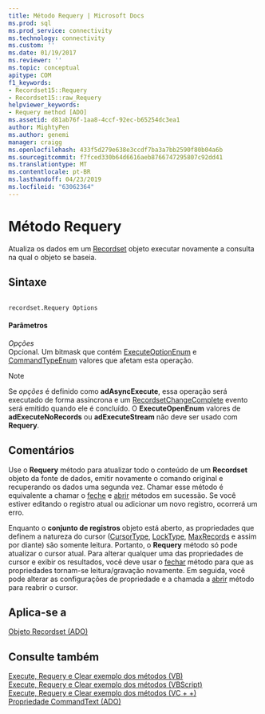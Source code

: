 ```yaml
---
title: Método Requery | Microsoft Docs
ms.prod: sql
ms.prod_service: connectivity
ms.technology: connectivity
ms.custom: ''
ms.date: 01/19/2017
ms.reviewer: ''
ms.topic: conceptual
apitype: COM
f1_keywords:
- Recordset15::Requery
- Recordset15::raw_Requery
helpviewer_keywords:
- Requery method [ADO]
ms.assetid: d81ab76f-1aa8-4ccf-92ec-b65254dc3ea1
author: MightyPen
ms.author: genemi
manager: craigg
ms.openlocfilehash: 433f5d279e638e3ccdf7ba3a7bb2590f80b04a6b
ms.sourcegitcommit: f7fced330b64d6616aeb8766747295807c92dd41
ms.translationtype: MT
ms.contentlocale: pt-BR
ms.lasthandoff: 04/23/2019
ms.locfileid: "63062364"
---
```

# <a name="requery-method"></a>Método Requery
Atualiza os dados em um [Recordset](../../../ado/reference/ado-api/recordset-object-ado.md) objeto executar novamente a consulta na qual o objeto se baseia.  
  
## <a name="syntax"></a>Sintaxe  
  
```  
  
recordset.Requery Options  
```  
  
#### <a name="parameters"></a>Parâmetros  
 *Opções*  
 Opcional. Um bitmask que contém [ExecuteOptionEnum](../../../ado/reference/ado-api/executeoptionenum.md) e [CommandTypeEnum](../../../ado/reference/ado-api/commandtypeenum.md) valores que afetam esta operação.  
  
> [!NOTE]
>  Se *opções* é definido como **adAsyncExecute**, essa operação será executado de forma assíncrona e um [RecordsetChangeComplete](../../../ado/reference/ado-api/willchangerecordset-and-recordsetchangecomplete-events-ado.md) evento será emitido quando ele é concluído. O **ExecuteOpenEnum** valores de **adExecuteNoRecords** ou **adExecuteStream** não deve ser usado com **Requery**.  
  
## <a name="remarks"></a>Comentários  
 Use o **Requery** método para atualizar todo o conteúdo de um **Recordset** objeto da fonte de dados, emitir novamente o comando original e recuperando os dados uma segunda vez. Chamar esse método é equivalente a chamar o [feche](../../../ado/reference/ado-api/close-method-ado.md) e [abrir](../../../ado/reference/ado-api/open-method-ado-recordset.md) métodos em sucessão. Se você estiver editando o registro atual ou adicionar um novo registro, ocorrerá um erro.  
  
 Enquanto o **conjunto de registros** objeto está aberto, as propriedades que definem a natureza do cursor ([CursorType](../../../ado/reference/ado-api/cursortype-property-ado.md), [LockType](../../../ado/reference/ado-api/locktype-property-ado.md), [MaxRecords](../../../ado/reference/ado-api/maxrecords-property-ado.md) e assim por diante) são somente leitura. Portanto, o **Requery** método só pode atualizar o cursor atual. Para alterar qualquer uma das propriedades de cursor e exibir os resultados, você deve usar o [fechar](../../../ado/reference/ado-api/close-method-ado.md) método para que as propriedades tornam-se leitura/gravação novamente. Em seguida, você pode alterar as configurações de propriedade e a chamada a [abrir](../../../ado/reference/ado-api/open-method-ado-recordset.md) método para reabrir o cursor.  
  
## <a name="applies-to"></a>Aplica-se a  
 [Objeto Recordset (ADO)](../../../ado/reference/ado-api/recordset-object-ado.md)  
  
## <a name="see-also"></a>Consulte também  
 [Execute, Requery e Clear exemplo dos métodos (VB)](../../../ado/reference/ado-api/execute-requery-and-clear-methods-example-vb.md)   
 [Execute, Requery e Clear exemplo dos métodos (VBScript)](../../../ado/reference/ado-api/execute-requery-and-clear-methods-example-vbscript.md)   
 [Execute, Requery e Clear exemplo dos métodos (VC + +)](../../../ado/reference/ado-api/execute-requery-and-clear-methods-example-vc.md)   
 [Propriedade CommandText (ADO)](../../../ado/reference/ado-api/commandtext-property-ado.md)
